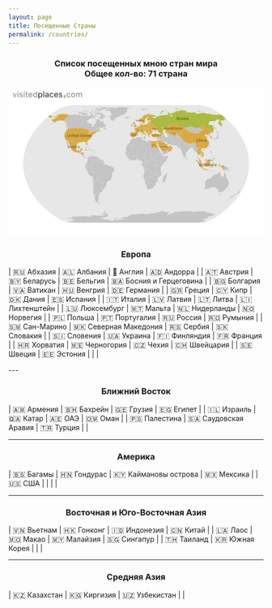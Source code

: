```yaml
---
layout: page
title: Посещенные Страны
permalink: /countries/
---
```

<div align="center">
<h3>Список посещенных мною стран мира<br>
Общее кол-во: 71 страна</h3>
</div>

![My Visited Countries](pictures/myVisitedPlaces.webp)

<div align="center">
<h3>Европа</h3>
</div>

<span class="bold-table">

| 🇷🇺 Абхазия    | 🇦🇱 Албания            | 🏴󠁧󠁢󠁥󠁮󠁧󠁿 Англия     | 🇦🇩 Андорра              |
| 🇦🇹 Австрия    | 🇧🇾 Беларусь           | 🇧🇪 Бельгия    | 🇧🇦 Босния и Герцеговина |
| 🇧🇬 Болгария   | 🇻🇦 Ватикан            | 🇭🇺 Венгрия    | 🇩🇪 Германия             |
| 🇬🇷 Греция     | 🇨🇾 Кипр               | 🇩🇰 Дания      | 🇪🇸 Испания              |
| 🇮🇹 Италия     | 🇱🇻 Латвия             | 🇱🇹 Литва      | 🇱🇮 Лихтенштейн          |
| 🇱🇺 Люксембург | 🇲🇹 Мальта             | 🇳🇱 Нидерланды | 🇳🇴 Норвегия             |
| 🇵🇱 Польша     | 🇵🇹 Португалия         | 🇷🇺 Россия     | 🇷🇴 Румыния              |
| 🇸🇲 Сан-Марино | 🇲🇰 Северная Македония | 🇷🇸 Сербия     | 🇸🇰 Словакия             |
| 🇸🇮 Словения   | 🇺🇦 Украина            | 🇫🇮 Финляндия  | 🇫🇷 Франция              |
| 🇭🇷 Хорватия   | 🇲🇪 Черногория         | 🇨🇿 Чехия      | 🇨🇭 Швейцария            |
| 🇸🇪 Швеция     | 🇪🇪 Эстония            |              |                         |

</span>
---

<div align="center">
<h3>Ближний Восток</h3>
</div>

| 🇦🇲 Армения   | 🇧🇭 Бахрейн           | 🇬🇪 Грузия | 🇪🇬 Египет |
| 🇮🇱 Израиль   | 🇶🇦 Катар             | 🇦🇪 ОАЭ    | 🇴🇲 Оман   |
| 🇵🇸 Палестина | 🇸🇦 Саудовская Аравия | 🇹🇷 Турция |           |

---

<div align="center">
<h3>Америка</h3>
</div>

| 🇧🇸 Багамы | 🇭🇳 Гондурас | 🇰🇾 Каймановы острова | 🇲🇽 Мексика |
| 🇺🇸 США    |             |                      |            |

---

<div align="center">
<h3>Восточная и Юго-Восточная Азия</h3>
</div>

| 🇻🇳 Вьетнам | 🇭🇰 Гонконг     | 🇮🇩 Индонезия | 🇨🇳 Китай    |
| 🇱🇦 Лаос    | 🇲🇴 Макао       | 🇲🇾 Малайзия  | 🇸🇬 Сингапур |
| 🇹🇭 Таиланд | 🇰🇷 Южная Корея |              |             |


---

<div align="center">
<h3>Средняя Азия</h3>
</div>

| 🇰🇿 Казахстан | 🇰🇬 Киргизия    | 🇺🇿 Узбекистан | |

